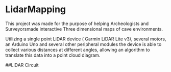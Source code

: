 # LidarMapping

This project was made for the purpose of helping Archeologists and Surveyorsmade interactive Three dimensional maps of cave environments.

Utilizing a single point LiDAR device ( Garmin LiDAR Lite v3), several motors, an Arduino Uno and several other peripheral modules the device is able to collect various distances at different angles, allowing an algorithm to translate this data into a point cloud diagram. 

##LiDAR Circuit


